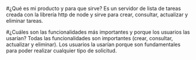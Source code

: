 #¿Qué es mi producto y para que sirve?
Es un servidor de lista de tareas creada con la librería http de node y sirve para crear, consultar, actualizar y eliminar tareas.

#¿Cuáles son las funcionalidades más importantes y porque los usuarios las usarían?
Todas las funcionalidades son importantes (crear, consultar, actualizar y eliminar).
Los usuarios la usarían porque son fundamentales para poder realizar cualquier tipo de solicitud.
